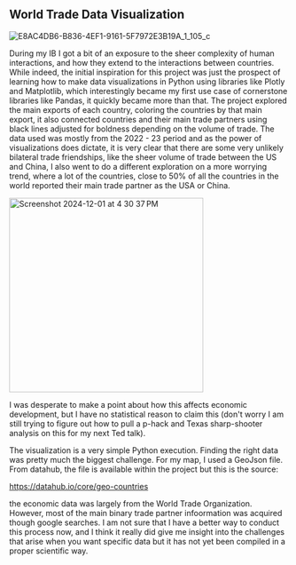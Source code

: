 ## World Trade Data Visualization 


![E8AC4DB6-B836-4EF1-9161-5F7972E3B19A_1_105_c](https://github.com/user-attachments/assets/93bfb320-da49-431c-a512-ecd6b2f9afa7)

During my IB I got a bit of an exposure to the sheer complexity of human interactions, and how they extend to the interactions between countries. While indeed, the initial inspiration for this project was just the prospect of learning how to make data visualizations in Python using libraries like Plotly and Matplotlib, which interestingly became my first use case of cornerstone libraries like Pandas, it quickly became more than that. The project explored the main exports of each country, coloring the countries by that main export, it also connected countries and their main trade partners using black lines adjusted for boldness depending on the volume of trade. The data used was mostly from the 2022 - 23 period and as the power of visualizations does dictate, it is very clear that there are some very unlikely bilateral trade friendships, like the sheer volume of trade between the US and China, I also went to do a different exploration on a more worrying trend, where a lot of the countries, close to 50% of all the countries in the world reported their main trade partner as the USA or China.


<img width="350" alt="Screenshot 2024-12-01 at 4 30 37 PM" src="https://github.com/user-attachments/assets/4086e4b1-de59-4df2-aa9d-1a9438447406">


I was desperate to make a point about how this affects economic development, but I have no statistical reason to claim this (don't worry I am still trying to figure out how to pull a p-hack and Texas sharp-shooter analysis on this for my next Ted talk). 

The visualization is a very simple Python execution. Finding the right data was pretty much the biggest challenge. For my map, I used a GeoJson file. From datahub, the file is available within the project but this is the source:

https://datahub.io/core/geo-countries

the economic data was largely from the World Trade Organization. However, most of the main binary trade partner infoormation was acquired though google searches. I am not sure that I have a better way to conduct this process now, and I think it really did give me insight into the challenges that arise when you want specific data but it has not yet been compiled in a proper scientific way. 
